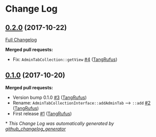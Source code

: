 # Change Log

## [0.2.0](https://github.com/TypistTech/wp-admin-tabs/tree/0.2.0) (2017-10-22)
[Full Changelog](https://github.com/TypistTech/wp-admin-tabs/compare/0.1.0...0.2.0)

**Merged pull requests:**

- Fix: `AdminTabCollection::getView` [\#4](https://github.com/TypistTech/wp-admin-tabs/pull/4) ([TangRufus](https://github.com/TangRufus))

## [0.1.0](https://github.com/TypistTech/wp-admin-tabs/tree/0.1.0) (2017-10-20)
**Merged pull requests:**

- Version bump 0.1.0 [\#3](https://github.com/TypistTech/wp-admin-tabs/pull/3) ([TangRufus](https://github.com/TangRufus))
- Rename: `AdminTabCollectionInterface::addAdminTab` --\> `::add` [\#2](https://github.com/TypistTech/wp-admin-tabs/pull/2) ([TangRufus](https://github.com/TangRufus))
- First release [\#1](https://github.com/TypistTech/wp-admin-tabs/pull/1) ([TangRufus](https://github.com/TangRufus))



\* *This Change Log was automatically generated by [github_changelog_generator](https://github.com/skywinder/Github-Changelog-Generator)*